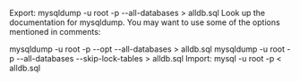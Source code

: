 Export:
mysqldump -u root -p --all-databases > alldb.sql
Look up the documentation for mysqldump. You may want to use some of the options mentioned in comments:

mysqldump -u root -p --opt --all-databases > alldb.sql
mysqldump -u root -p --all-databases --skip-lock-tables > alldb.sql
Import:
mysql -u root -p < alldb.sql
